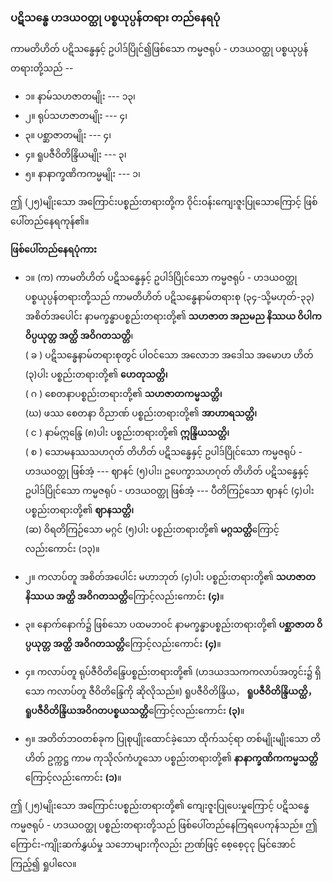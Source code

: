 ### ပဋိသန္ဓေ ဟဒယဝတ္ထု ပစ္စယုပ္ပန်တရား တည်နေရပုံ

ကာမတိဟိတ် ပဋိသန္ဓေနှင့် ဥပါဒ်ပြိုင်၍ဖြစ်သော ကမ္မဇရုပ် - ဟဒယဝတ္ထု ပစ္စယုပ္ပန်တရားတို့သည် --

- ၁။ နာမ်သဟဇာတမျိုး --- ၁၃၊
- ၂။ ရုပ်သဟဇာတမျိုး --- ၄၊
- ၃။ ပစ္ဆာဇာတမျိုး --- ၄၊
- ၄။ ရူပဇီဝိတိန္ဒြိယမျိုး --- ၃၊
- ၅။ နာနာက္ခဏိကကမ္မမျိုး --- ၁၊

ဤ (၂၅)မျိုးသော အကြောင်းပစ္စည်းတရားတို့က ဝိုင်းဝန်းကျေးဇူးပြုသောကြောင့် ဖြစ်ပေါ်တည်နေရကုန်၏။

**ဖြစ်ပေါ်တည်နေရပုံကား**

- ၁။ (က) ကာမတိဟိတ် ပဋိသန္ဓေနှင့် ဥပါဒ်ပြိုင်သော ကမ္မဇရုပ် - ဟဒယဝတ္ထု ပစ္စယုပ္ပန်တရားတို့သည် ကာမတိဟိတ် ပဋိသန္ဓေနာမ်တရားစု (၃၄-သို့မဟုတ်-၃၃) အစိတ်အပေါင်း နာမက္ခန္ဓာပစ္စည်းတရားတို့၏ **သဟဇာတ အညမည နိဿယ ဝိပါက ဝိပ္ပယုတ္တ အတ္ထိ အဝိဂတသတ္တိ**၊
<br>( ခ ) ပဋိသန္ဓေနာမ်တရားစုတွင် ပါဝင်သော အလောဘ အဒေါသ အမောဟ ဟိတ် (၃)ပါး ပစ္စည်းတရားတို့၏ **ဟေတုသတ္တိ၊**
<br>( ဂ ) စေတနာပစ္စည်းတရားတို့၏ **သဟဇာတကမ္မသတ္တိ၊**
<br>(ဃ) ဖဿ စေတနာ ဝိညာဏ် ပစ္စည်းတရားတို့၏ **အာဟာရသတ္တိ၊**
<br>( င ) နာမ်ဣန္ဒြေ (၈)ပါး ပစ္စည်းတရားတို့၏ **ဣန္ဒြိယသတ္တိ၊**
<br>( စ ) သောမနဿသဟဂုတ် တိဟိတ် ပဋိသန္ဓေနှင့် ဥပါဒ်ပြိုင်သော ကမ္မဇရုပ် - ဟဒယဝတ္ထု ဖြစ်အံ့ --- ဈာနင် (၅)ပါး၊ ဥပေက္ခာသဟဂုတ် တိဟိတ် ပဋိသန္ဓေနှင့် ဥပါဒ်ပြိုင်သော ကမ္မဇရုပ် - ဟဒယဝတ္ထု ဖြစ်အံ့ --- ပီတိကြဉ်သော ဈာနင် (၄)ပါး ပစ္စည်းတရားတို့၏ **ဈာနသတ္တိ၊**
<br>(ဆ) ဝိရတိကြဉ်သော မဂ္ဂင် (၅)ပါး ပစ္စည်းတရားတို့၏ **မဂ္ဂသတ္တိ**ကြောင့်လည်းကောင်း (၁၃)။

- ၂။ ကလာပ်တူ အစိတ်အပေါင်း မဟာဘုတ် (၄)ပါး ပစ္စည်းတရားတို့၏ **သဟဇာတ နိဿယ အတ္ထိ အဝိဂတသတ္တိ**ကြောင့်လည်းကောင်း **(၄)**။

- ၃။ နောက်နောက်၌ ဖြစ်သော ပထမဘဝင် နာမက္ခန္ဓာပစ္စည်းတရားတို့၏ **ပစ္ဆာဇာတ ဝိပ္ပယုတ္တ အတ္ထိ အဝိဂတသတ္တိ**ကြောင့်လည်းကောင်း **(၄)**။

- ၄။ ကလာပ်တူ ရုပ်ဇီဝိတိန္ဒြေပစ္စည်းတရားတို့၏ (ဟဒယဒသကကလာပ်အတွင်း၌ ရှိသော ကလာပ်တူ ဇီဝိတိန္ဒြေကို ဆိုလိုသည်။) ရူပဇီဝိတိန္ဒြိယ， **ရူပဇီဝိတိန္ဒြိယတ္ထိ， ရူပဇီဝိတိန္ဒြိယအဝိဂတပစ္စယသတ္တိ**ကြောင့်လည်းကောင်း **(၃)**။

- ၅။ အတိတ်ဘဝတစ်ခုက ပြုစုပျိုးထောင်ခဲ့သော ထိုက်သင့်ရာ တစ်မျိုးမျိုးသော တိဟိတ် ဥက္ကဋ္ဌ ကာမ ကုသိုလ်ကံဟူသော ပစ္စည်းတရားတို့၏ **နာနာက္ခဏိကကမ္မသတ္တိ**ကြောင့်လည်းကောင်း **(၁)**။

ဤ (၂၅)မျိုးသော အကြောင်းပစ္စည်းတရားတို့၏ ကျေးဇူးပြုပေးမှုကြောင့် ပဋိသန္ဓေ ကမ္မဇရုပ် - ဟဒယဝတ္ထု ပစ္စည်းတရားတို့သည် ဖြစ်ပေါ်တည်နေကြရပေကုန်သည်။ 
ဤကြောင်း-ကျိုးဆက်နွှယ်မှု သဘောများကိုလည်း ဉာဏ်ဖြင့် စေ့စေ့ငုငု မြင်အောင် ကြည့်၍ ရှုပါလေ။